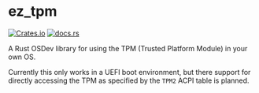 # ez_tpm

[![Crates.io](https://img.shields.io/crates/v/ez_tpm.svg)](https://crates.io/crates/ez_tpm)
[![docs.rs](https://img.shields.io/docsrs/ez_tpm)](https://docs.rs/ez_tpm)

A Rust OSDev library for using the TPM (Trusted Platform Module) in your own OS. 

Currently this only works in a UEFI boot environment, but there support for directly accessing the TPM as specified by the `TPM2` ACPI table is planned.
